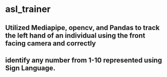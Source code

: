 # asl_trainer
## Utilized Mediapipe, opencv, and Pandas to track the left hand of an individual using the front facing camera and correctly 
## identify any number from 1-10 represented using Sign Language.
